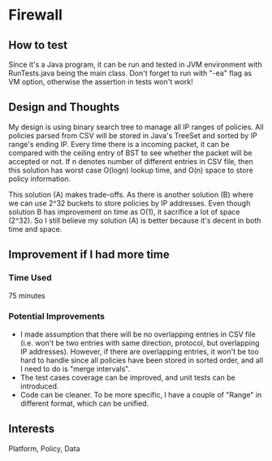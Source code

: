 # Firewall

## How to test
Since it's a Java program, it can be run and tested in JVM environment with RunTests.java being the main class.
Don't forget to run with "-ea" flag as VM option, otherwise the assertion in tests won't work!

## Design and Thoughts
My design is using binary search tree to manage all IP ranges of policies. All policies parsed from CSV will be stored 
in Java's TreeSet and sorted by IP range's ending IP. Every time there is a incoming packet, it can be compared with
the ceiling entry of BST to see whether the packet will be accepted or not. If n denotes number of different entries in CSV
file, then this solution has worst case O(logn) lookup time, and O(n) space to store policy information.

This solution (A) makes trade-offs. As there is another solution (B) where we can use 2^32 buckets to store policies by IP addresses.
Even though solution B has improvement on time as O(1), it sacrifice a lot of space (2^32). So I still believe my solution (A)
is better because it's decent in both time and space.

## Improvement if I had more time
### Time Used
75 minutes
### Potential Improvements
- I made assumption that there will be no overlapping entries in CSV file (i.e. won't be two entries with same direction, protocol,
but overlapping IP addresses). However, if there are overlapping entries, it won't be too hard to handle since all policies have 
been stored in sorted order, and all I need to do is "merge intervals".
- The test cases coverage can be improved, and unit tests can be introduced.
- Code can be cleaner. To be more specific, I have a couple of "Range" in different format, which can be unified.

## Interests
Platform, Policy, Data
